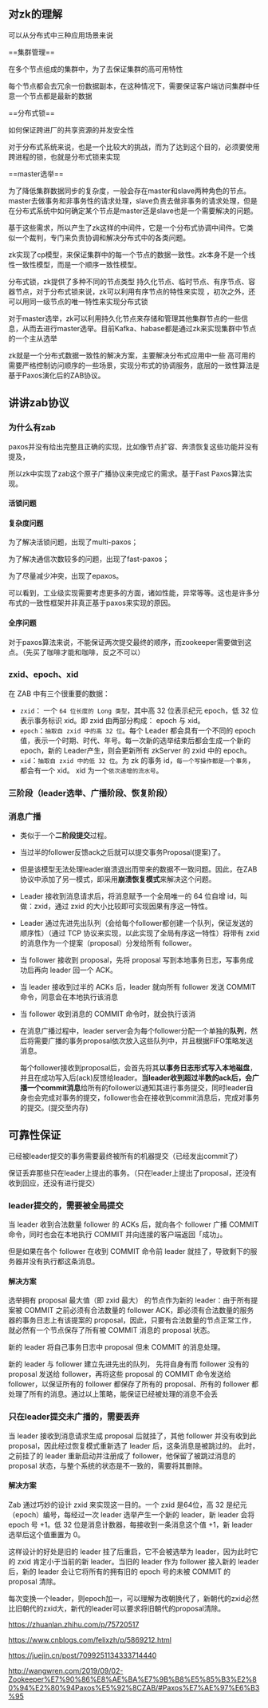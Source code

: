 ## 对zk的理解

可以从分布式中三种应用场景来说

==集群管理==

在多个节点组成的集群中，为了去保证集群的高可用特性

每个节点都会去冗余一份数据副本，在这种情况下，需要保证客户端访问集群中任意一个节点都是最新的数据

==分布式锁==

如何保证跨进厂的共享资源的并发安全性

对于分布式系统来说，也是一个比较大的挑战，而为了达到这个目的，必须要使用跨进程的锁，也就是分布式锁来实现

==master选举==

为了降低集群数据同步的复杂度，一般会存在master和slave两种角色的节点。master去做事务和非事务性的请求处理，slave负责去做非事务的请求处理，但是在分布式系统中如何确定某个节点是master还是slave也是一个需要解决的问题。

基于这些需求，所以产生了zk这样的中间件，它是一个分布式协调中间件。它类似一个裁判，专门来负责协调和解决分布式中的各类问题。

zk实现了cp模型，来保证集群中的每一个节点的数据一致性。zk本身不是一个线性一致性模型，而是一个顺序一致性模型。

分布式锁，zk提供了多种不同的节点类型 持久化节点、临时节点、有序节点、容器节点，对于分布式锁来说，zk可以利用有序节点的特性来实现 ，初次之外，还可以用同一级节点的唯一特性来实现分布式锁

对于master选举，zk可以利用持久化节点来存储和管理其他集群节点的一些信息，从而去进行master选举。目前Kafka、habase都是通过zk来实现集群中节点的一个主从选举

zk就是一个分布式数据一致性的解决方案，主要解决分布式应用中一些 高可用的需要严格控制访问顺序的一些场景，实现分布式的协调服务，底层的一致性算法是基于Paxos演化后的ZAB协议。

## 讲讲zab协议

### 为什么有zab

paxos并没有给出完整且正确的实现，比如像节点扩容、奔溃恢复这些功能并没有提及，

所以zk中实现了zab这个原子广播协议来完成它的需求。基于Fast Paxos算法实现。

#### 活锁问题

#### 复杂度问题

为了解决活锁问题，出现了multi-paxos；

为了解决通信次数较多的问题，出现了fast-paxos；

为了尽量减少冲突，出现了epaxos。

可以看到，工业级实现需要考虑更多的方面，诸如性能，异常等等。这也是许多分布式的一致性框架并非真正基于paxos来实现的原因。

#### 全序问题

对于paxos算法来说，不能保证两次提交最终的顺序，而zookeeper需要做到这点。（先买了咖啡才能和咖啡，反之不可以）







### zxid、epoch、xid

在 ZAB 中有三个很重要的数据：

- `zxid`： 一个 `64 位长度的 Long 类型`，其中高 32 位表示纪元 epoch，低 32 位表示事务标识 xid。即 zxid 由两部分构成： epoch 与 xid。
- `epoch`：`抽取自 zxid 中的高 32 位`。每个 Leader 都会具有一个不同的 epoch 值，表示一个时期、时代、年号。每一次新的选举结束后都会生成一个新的 epoch，新的 Leader产生，则会更新所有 zkServer 的 zxid 中的 epoch。
- `xid`：`抽取自 zxid 中的低 32 位`。为 zk 的事务 id，`每一个写操作都是一个事务`，都会有一个 xid。 xid 为一个`依次递增的流水号`。

### 三阶段（leader选举、广播阶段、恢复阶段）

### 消息广播

- 类似于一个**二阶段提交**过程。

- 当过半的follower反馈ack之后就可以提交事务Proposal(提案)了。

- 但是该模型无法处理leader崩溃退出而带来的数据不一致问题。因此，在ZAB协议中添加了另一模式，即采用**崩溃恢复模式**来解决这个问题。

- Leader 接收到消息请求后，将消息赋予一个全局唯一的 64 位自增 id，叫做：zxid，通过 zxid 的大小比较即可实现因果有序这一特性。

- Leader 通过先进先出队列（会给每个follower都创建一个队列，保证发送的顺序性）（通过 TCP 协议来实现，以此实现了全局有序这一特性）将带有 zxid 的消息作为一个提案（proposal）分发给所有 follower。

- 当 follower 接收到 proposal，先将 proposal 写到本地事务日志，写事务成功后再向 leader 回一个 ACK。

- 当 leader 接收到过半的 ACKs 后，leader 就向所有 follower 发送 COMMIT 命令，同意会在本地执行该消息

- 当 follower 收到消息的 COMMIT 命令时，就会执行该消

- 在消息广播过程中，leader server会为每个follower分配一个单独的**队列**，然后将需要广播的事务proposal依次放入这些队列中，并且根据FIFO策略发送消息。

  每个follower接收到proposal后，会首先将其**以事务日志形式写入本地磁盘**，并且在成功写入后(ack)反馈给leader。**当leader收到超过半数的ack后，会广播一个commit消息**给所有的follower以通知其进行事务提交，同时leader自身也会完成对事务的提交，follower也会在接收到commit消息后，完成对事务的提交。(提交至内存)



## 可靠性保证

已经被leader提交的事务需要最终被所有的机器提交（已经发出commit了）

保证丢弃那些只在leader上提出的事务。（只在leader上提出了proposal，还没有收到回应，还没有进行提交）



### leader提交的，需要被全局提交

当 leader 收到合法数量 follower 的 ACKs 后，就向各个 follower 广播 COMMIT 命令，同时也会在本地执行 COMMIT 并向连接的客户端返回「成功」。

但是如果在各个 follower 在收到 COMMIT 命令前 leader 就挂了，导致剩下的服务器并没有执行都这条消息。

#### 解决方案

选举拥有 proposal 最大值（即 zxid 最大） 的节点作为新的 leader：由于所有提案被 COMMIT 之前必须有合法数量的 follower ACK，即必须有合法数量的服务器的事务日志上有该提案的 proposal，因此，只要有合法数量的节点正常工作，就必然有一个节点保存了所有被 COMMIT 消息的 proposal 状态。

新的 leader 将自己事务日志中 proposal 但未 COMMIT 的消息处理。

新的 leader 与 follower 建立先进先出的队列， 先将自身有而 follower 没有的 proposal 发送给 follower，再将这些 proposal 的 COMMIT 命令发送给 follower，以保证所有的 follower 都保存了所有的 proposal、所有的 follower 都处理了所有的消息。通过以上策略，能保证已经被处理的消息不会丢

### 只在leader提交未广播的，需要丢弃

当 leader 接收到消息请求生成 proposal 后就挂了，其他 follower 并没有收到此 proposal，因此经过恢复模式重新选了 leader 后，这条消息是被跳过的。 此时，之前挂了的 leader 重新启动并注册成了 follower，他保留了被跳过消息的 proposal 状态，与整个系统的状态是不一致的，需要将其删除。

#### 解决方案

Zab 通过巧妙的设计 zxid 来实现这一目的。一个 zxid 是64位，高 32 是纪元（epoch）编号，每经过一次 leader 选举产生一个新的 leader，新 leader 会将 epoch 号 +1。低 32 位是消息计数器，每接收到一条消息这个值 +1，新 leader 选举后这个值重置为 0。

这样设计的好处是旧的 leader 挂了后重启，它不会被选举为 leader，因为此时它的 zxid 肯定小于当前的新 leader。当旧的 leader 作为 follower 接入新的 leader 后，新的 leader 会让它将所有的拥有旧的 epoch 号的未被 COMMIT 的 proposal 清除。

每次变换一个leader，则epoch加一，可以理解为改朝换代了，新朝代的zxid必然比旧朝代的zxid大，新代的leader可以要求将旧朝代的proposal清除。





https://zhuanlan.zhihu.com/p/75720517

https://www.cnblogs.com/felixzh/p/5869212.html

https://juejin.cn/post/7099251134333714440

http://wangwren.com/2019/09/02-Zookeeper%E7%90%86%E8%AE%BA%E7%9B%B8%E5%85%B3%E2%80%94%E2%80%94Paxos%E5%92%8CZAB/#Paxos%E7%AE%97%E6%B3%95